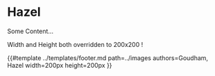 # Hazel
Some Content...

Width and Height both overridden to 200x200 !

{{#template
    ../templates/footer.md
    path=../images
    authors=Goudham, Hazel
    width=200px
    height=200px
}}